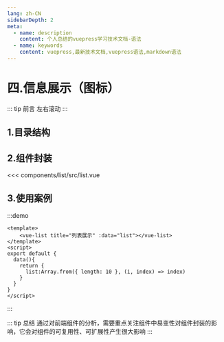 ```yaml
---
lang: zh-CN
sidebarDepth: 2
meta:
  - name: description
    content: 个人总结的vuepress学习技术文档-语法
  - name: keywords
    content: vuepress,最新技术文档,vuepress语法,markdown语法
---
```


# 四.信息展示（图标）

::: tip 前言
左右滚动
:::

## 1.目录结构

## 2.组件封装

<<< components/list/src/list.vue

## 3.使用案例

:::demo

```vue
<template>
    <vue-list title="列表展示" :data="list"></vue-list>
</template>
<script>
export default {
  data(){
    return {
      list:Array.from({ length: 10 }, (i, index) => index)
    }
  }
}
</script>
```

:::

::: tip 总结
通过对前端组件的分析，需要重点关注组件中易变性对组件封装的影响，它会对组件的可复用性、可扩展性产生很大影响
:::

